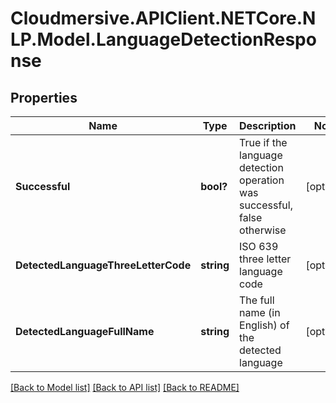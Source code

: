 # Cloudmersive.APIClient.NETCore.NLP.Model.LanguageDetectionResponse
## Properties

Name | Type | Description | Notes
------------ | ------------- | ------------- | -------------
**Successful** | **bool?** | True if the language detection operation was successful, false otherwise | [optional] 
**DetectedLanguageThreeLetterCode** | **string** | ISO 639 three letter language code | [optional] 
**DetectedLanguageFullName** | **string** | The full name (in English) of the detected language | [optional] 

[[Back to Model list]](../README.md#documentation-for-models) [[Back to API list]](../README.md#documentation-for-api-endpoints) [[Back to README]](../README.md)


